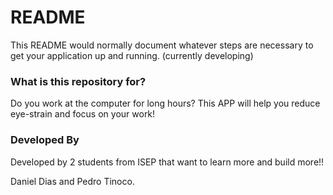 # README #

This README would normally document whatever steps are necessary to get your application up and running.
(currently developing)

### What is this repository for? ###

Do you work at the computer for long hours? This APP will help you reduce eye-strain and focus on your work!

### Developed By ###

Developed by 2 students from ISEP that want to learn more and build more!!

Daniel Dias and Pedro Tinoco.